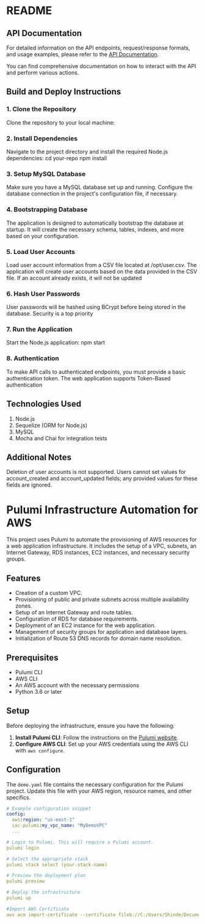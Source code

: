 # README

## API Documentation
For detailed information on the API endpoints, request/response formats, and usage examples, please refer to the [API Documentation]([https://link-to-api-documentation](https://app.swaggerhub.com/apis-docs/csye6225-webapp/cloud-native-webapp/fall2023-a3)).

You can find comprehensive documentation on how to interact with the API and perform various actions.

## Build and Deploy Instructions

### 1. Clone the Repository
Clone the repository to your local machine:
### 2. Install Dependencies
Navigate to the project directory and install the required Node.js dependencies:
    cd your-repo
    npm install
### 3. Setup MySQL Database
Make sure you have a MySQL database set up and running. Configure the database connection in the project's configuration file, if necessary.
### 4. Bootstrapping Database
The application is designed to automatically bootstrap the database at startup. It will create the necessary schema, tables, indexes, and more based on your configuration.
### 5. Load User Accounts
Load user account information from a CSV file located at /opt/user.csv. The application will create user accounts based on the data provided in the CSV file. If an account already exists, it will not be updated
### 6. Hash User Passwords
User passwords will be hashed using BCrypt before being stored in the database. Security is a top priority
### 7. Run the Application
Start the Node.js application:
    npm start

### 8. Authentication
To make API calls to authenticated endpoints, you must provide a basic authentication token. The web application supports Token-Based authentication

## Technologies Used
1. Node.js
2. Sequelize (ORM for Node.js)
3. MySQL
4. Mocha and Chai for integration tests

## Additional Notes
Deletion of user accounts is not supported.
Users cannot set values for account_created and account_updated fields; any provided values for these fields are ignored.

# Pulumi Infrastructure Automation for AWS

This project uses Pulumi to automate the provisioning of AWS resources for a web application infrastructure. It includes the setup of a VPC, subnets, an Internet Gateway, RDS instances, EC2 instances, and necessary security groups.

## Features

- Creation of a custom VPC.
- Provisioning of public and private subnets across multiple availability zones.
- Setup of an Internet Gateway and route tables.
- Configuration of RDS for database requirements.
- Deployment of an EC2 instance for the web application.
- Management of security groups for application and database layers.
- Initialization of Route 53 DNS records for domain name resolution.

## Prerequisites

- Pulumi CLI
- AWS CLI
- An AWS account with the necessary permissions
- Python 3.6 or later

## Setup

Before deploying the infrastructure, ensure you have the following:

1. **Install Pulumi CLI**: Follow the instructions on the [Pulumi website](https://www.pulumi.com/docs/get-started/aws/begin/).
2. **Configure AWS CLI**: Set up your AWS credentials using the AWS CLI with `aws configure`.

## Configuration

The `demo.yaml` file contains the necessary configuration for the Pulumi project. Update this file with your AWS region, resource names, and other specifics.

```yaml
# Example configuration snippet
config:
  aws:region: "us-east-1"
  iac-pulumi:my_vpc_name: "MyDemoVPC"
  ...

# Login to Pulumi. This will require a Pulumi account.
pulumi login

# Select the appropriate stack
pulumi stack select (your-stack-name)

# Preview the deployment plan
pulumi preview

# Deploy the infrastructure
pulumi up

#Import AWS Certificate
aws acm import-certificate --certificate fileb://C:/Users/Shinde/Documents/Anuja/MSIS_CourseWork/Semester3/CloudMain/SSL/demo_webappcloud_me/demo_webappcloud_me.crt --certificate-chain fileb://C:/Users/Shinde/Documents/Anuja/MSIS_CourseWork/Semester3/CloudMain/SSL/demo_webappcloud_me/demo_webappcloud_me.ca-bundle --private-key fileb://C:/Users/Shinde/Documents/Anuja/MSIS_CourseWork/Semester3/CloudMain/SSL/PrivateKey.pem --region us-east-1 --profile demo